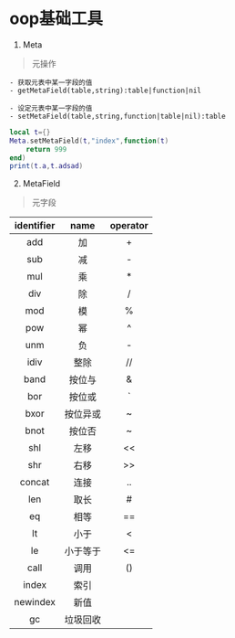 # oop基础工具
1. Meta
> 元操作

    - 获取元表中某一字段的值  
    - getMetaField(table,string):table|function|nil

    - 设定元表中某一字段的值  
    - setMetaField(table,string,function|table|nil):table

```lua
local t={}
Meta.setMetaField(t,"index",function(t)
    return 999
end)
print(t.a,t.adsad)
```
2. MetaField
> 元字段

identifier|name|operator
:--:|:-----:|:--:
add|加|+
sub|减|-
mul|乘|*
div|除|/
mod|模|%
pow|幂|^
unm|负|-
idiv|整除|//
band|按位与|&
bor|按位或|`|`
bxor|按位异或|~
bnot|按位否|~
shl|左移|<<
shr|右移|>>
concat|连接|..
len|取长|#
eq|相等|==
lt|小于|<
le|小于等于|<=
call|调用|()
index|索引|
newindex|新值|
gc|垃圾回收|
